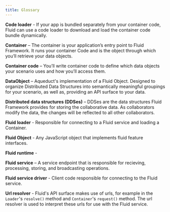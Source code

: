 ```yaml
---
title: Glossary
---
```


**Code loader** - If your app is bundled separately from your container code, Fluid can use a code loader to download and load the container code bundle dynamically.

**Container** – The container is your application’s entry point to Fluid Framework. It runs your container Code and is the object through which you’ll retrieve your data objects.

**Container code** – You’ll write container code to define which data objects your scenario uses and how you’ll access them.

**DataObject** – Aqueduct's implementation of a Fluid Object. Designed to organize Distributed Data Structures into semantically meaningful groupings for your scenario, as well as, providing an API surface to your data.

**Distributed data structures (DDSes)** – DDSes are the data structures Fluid Framework provides for storing the collaborative data. As collaborators modify the data, the changes will be reflected to all other collaborators.

**Fluid loader** - Responsible for connecting to a Fluid service and loading a Container.

**Fluid Object** - Any JavaScript object that implements fluid feature interfaces.

**Fluid runtime** -

**Fluid service** – A service endpoint that is responsible for recieving, processing, storing, and broadcasting operations.

**Fluid service driver** - Client code responsible for connecting to the Fluid service.

**Url resolver** - Fluid's API surface makes use of urls, for example in the `Loader`'s `resolve()` method and `Container`'s `request()` method.  The url resolver is used to interpret these urls for use with the Fluid service.
